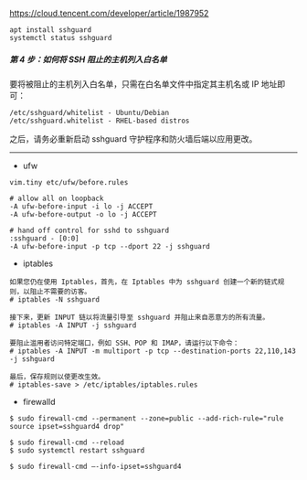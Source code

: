 https://cloud.tencent.com/developer/article/1987952
```shell
apt install sshguard
systemctl status sshguard
```

##### 第 4 步：如何将 SSH 阻止的主机列入白名单
要将被阻止的主机列入白名单，只需在白名单文件中指定其主机名或 IP 地址即可：
```
/etc/sshguard/whitelist - Ubuntu/Debian 
/etc/sshguard.whitelist - RHEL-based distros
```
之后，请务必重新启动 sshguard 守护程序和防火墙后端以应用更改。

---
- ufw
```shell
vim.tiny etc/ufw/before.rules
```
```
# allow all on loopback
-A ufw-before-input -i lo -j ACCEPT
-A ufw-before-output -o lo -j ACCEPT

# hand off control for sshd to sshguard
:sshguard - [0:0]
-A ufw-before-input -p tcp --dport 22 -j sshguard
```

- iptables
```
如果您仍在使用 Iptables，首先，在 Iptables 中为 sshguard 创建一个新的链式规则，以阻止不需要的访客。
# iptables -N sshguard

接下来，更新 INPUT 链以将流量引导至 sshguard 并阻止来自恶意方的所有流量。
# iptables -A INPUT -j sshguard

要阻止滥用者访问特定端口，例如 SSH、POP 和 IMAP，请运行以下命令：
# iptables -A INPUT -m multiport -p tcp --destination-ports 22,110,143 -j sshguard

最后，保存规则以使更改生效。
# iptables-save > /etc/iptables/iptables.rules

```

- firewalld
```
$ sudo firewall-cmd --permanent --zone=public --add-rich-rule="rule source ipset=sshguard4 drop"

$ sudo firewall-cmd --reload 
$ sudo systemctl restart sshguard

$ sudo firewall-cmd —-info-ipset=sshguard4
```
